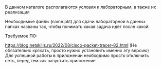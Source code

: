 В данном каталоге располагаются условия к лабораторным, а также их реализация

Необходимые файлы (name.pkt) для сдачи лабораторной в данных папках названы так, чтобы понимать какая задача идёт после какой.

Требуемое ПО:

https://blog.netskills.ru/2022/08/cisco-packet-tracer-82.html (Не обязательно крякать, просто нужно установить именно эту версию) Для успешной работы в приложении необходимо просто отключить сеть, перед тем как запустить приложение
